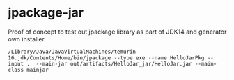 # jpackage-jar

Proof of concept to test out jpackage library as part of JDK14 and generator own installer.

```aidl
/Library/Java/JavaVirtualMachines/temurin-16.jdk/Contents/Home/bin/jpackage --type exe --name HelloJarPkg --input .  --main-jar out/artifacts/HelloJar_jar/HelloJar.jar --main-class mainjar

```